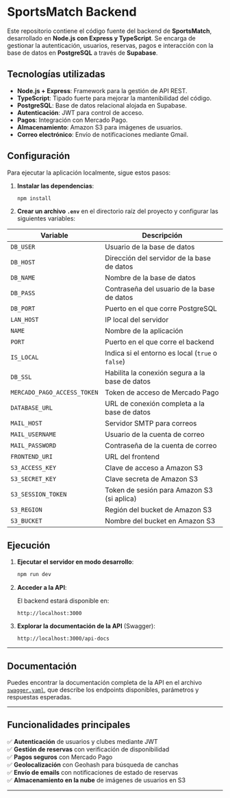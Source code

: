 # SportsMatch Backend

Este repositorio contiene el código fuente del backend de **SportsMatch**, desarrollado en **Node.js con Express y TypeScript**. Se encarga de gestionar la autenticación, usuarios, reservas, pagos e interacción con la base de datos en **PostgreSQL** a través de **Supabase**.

## Tecnologías utilizadas

- **Node.js + Express**: Framework para la gestión de API REST.
- **TypeScript**: Tipado fuerte para mejorar la mantenibilidad del código.
- **PostgreSQL**: Base de datos relacional alojada en Supabase.
- **Autenticación**: JWT para control de acceso.
- **Pagos**: Integración con Mercado Pago.
- **Almacenamiento**: Amazon S3 para imágenes de usuarios.
- **Correo electrónico**: Envío de notificaciones mediante Gmail.

## Configuración

Para ejecutar la aplicación localmente, sigue estos pasos:

1. **Instalar las dependencias**:

   ```sh
   npm install
   ```

2. **Crear un archivo `.env`** en el directorio raíz del proyecto y configurar las siguientes variables:


| Variable                      | Descripción |
|--------------------------------|------------|
| `DB_USER`                      | Usuario de la base de datos |
| `DB_HOST`                      | Dirección del servidor de la base de datos |
| `DB_NAME`                      | Nombre de la base de datos |
| `DB_PASS`                      | Contraseña del usuario de la base de datos |
| `DB_PORT`                      | Puerto en el que corre PostgreSQL |
| `LAN_HOST`                     | IP local del servidor |
| `NAME`                         | Nombre de la aplicación |
| `PORT`                         | Puerto en el que corre el backend |
| `IS_LOCAL`                     | Indica si el entorno es local (`true` o `false`) |
| `DB_SSL`                       | Habilita la conexión segura a la base de datos |
| `MERCADO_PAGO_ACCESS_TOKEN`    | Token de acceso de Mercado Pago |
| `DATABASE_URL`                 | URL de conexión completa a la base de datos |
| `MAIL_HOST`                    | Servidor SMTP para correos |
| `MAIL_USERNAME`                | Usuario de la cuenta de correo |
| `MAIL_PASSWORD`                | Contraseña de la cuenta de correo |
| `FRONTEND_URI`                 | URL del frontend |
| `S3_ACCESS_KEY`                | Clave de acceso a Amazon S3 |
| `S3_SECRET_KEY`                | Clave secreta de Amazon S3 |
| `S3_SESSION_TOKEN`             | Token de sesión para Amazon S3 (si aplica) |
| `S3_REGION`                    | Región del bucket de Amazon S3 |
| `S3_BUCKET`                    | Nombre del bucket en Amazon S3 |

## Ejecución

1. **Ejecutar el servidor en modo desarrollo**:

   ```sh
   npm run dev
   ```

2. **Acceder a la API**:

   El backend estará disponible en:  
   ```
   http://localhost:3000
   ```

3. **Explorar la documentación de la API** (Swagger):

   ```
   http://localhost:3000/api-docs
   ```

---

## Documentación

Puedes encontrar la documentación completa de la API en el archivo [`swagger.yaml`](../swagger.yaml), que describe los endpoints disponibles, parámetros y respuestas esperadas.

---

## Funcionalidades principales

✅ **Autenticación** de usuarios y clubes mediante JWT  
✅ **Gestión de reservas** con verificación de disponibilidad  
✅ **Pagos seguros** con Mercado Pago  
✅ **Geolocalización** con Geohash para búsqueda de canchas  
✅ **Envío de emails** con notificaciones de estado de reservas  
✅ **Almacenamiento en la nube** de imágenes de usuarios en S3  

---
